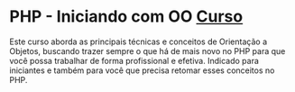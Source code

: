 # PHP - Iniciando com OO [Curso](https://www.schoolofnet.com/curso-php-iniciando-com-oo/ "Link para o Curso")
Este curso aborda as principais técnicas e conceitos de Orientação a Objetos, buscando trazer sempre o que há de mais novo no PHP para que você possa trabalhar de forma profissional e efetiva. Indicado para iniciantes e também para você que precisa retomar esses conceitos no PHP.